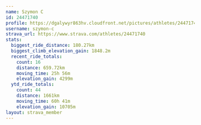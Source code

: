 ```yaml
---
name: Szymon C
id: 24471740
profile: https://dgalywyr863hv.cloudfront.net/pictures/athletes/24471740/7213253/3/large.jpg
username: szymon-c
strava_url: https://www.strava.com/athletes/24471740
stats:
  biggest_ride_distance: 180.27km
  biggest_climb_elevation_gain: 1848.2m
  recent_ride_totals:
    count: 16
    distance: 659.72km
    moving_time: 25h 56m
    elevation_gain: 4299m
  ytd_ride_totals:
    count: 44
    distance: 1661km
    moving_time: 60h 41m
    elevation_gain: 10705m
layout: strava_member
--- 
```

